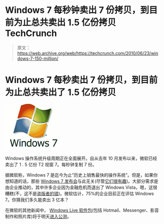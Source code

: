 # Windows 7 每秒钟卖出 7 份拷贝，到目前为止总共卖出 1.5 亿份拷贝 TechCrunch

> 原文：<https://web.archive.org/web/https://techcrunch.com/2010/06/23/windows-7-150-million/>

# Windows 7 每秒卖出 7 份拷贝，到目前为止总共卖出了 1.5 亿份拷贝

![](img/f203738f4e4b92e1d813fe29ba655c5c.png)

Windows 操作系统升级周期正在全面展开。自从去年 10 月发布以来，微软已经卖出了 1 . 5 亿份 T2 视窗 7。每秒钟复制 7 份。

据微软称，Windows 7 是迄今为止“历史上销售最快的操作系统”。但是，如果你想知道的话，那些 [Windows 7 发布会](https://web.archive.org/web/20221007051958/https://beta.techcrunch.com/2009/10/09/unboxing-the-windows-7-launch-party-kit/)与此无关(尽管[它们很有趣](https://web.archive.org/web/20221007051958/https://beta.techcrunch.com/2009/10/22/how-to-throw-a-windows-7-torrenting-party-without-getting-arrested/))。大部分需求是由企业推动的，其中许多企业因为金融危机而退出了 Windows Vista，嗯，这很糟糕(不，这不是[盗版者的错](https://web.archive.org/web/20221007051958/http://www.crunchgear.com/2007/02/19/microsofts-ballmer-blames-poor-vista-sales-on-piracy/))。微软估计，75%的企业目前正在评估 Windows 7。你猜我们多久能卖出 3 亿本？

在微软的其他新闻中， [Windows Live 软件包](https://web.archive.org/web/20221007051958/https://beta.techcrunch.com/2010/04/21/windows-live-essentials-hotmail-messenger/)(包括 Hotmail、Messenger、影音制作和照片库)将于明天[进入公测](https://web.archive.org/web/20221007051958/https://beta.techcrunch.com/2010/06/23/windows-live-essentials-available-starting-tomorrow/)。
